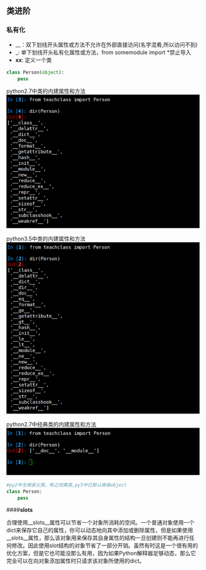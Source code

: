 ## 类进阶

### 私有化

+ __：双下划线开头属性或方法不允许在外部直接访问(名字混肴,所以访问不到)
+ _: 单下划线开头私有化属性或方法，from somemodule import *禁止导入
+ __xx__:
定义一个类

```python
class Person(object):
    pass
```

python2.7中类的内建属性和方法
![py2class](media/py2class.png)

python3.5中类的内建属性和方法
![py3class](media/py3class.png)

python2.7中经典类的内建属性和方法
![py2class2](media/py2class2.png)

```python
#py2中无继承父类，称之经典类,py3中已默认继承object
class Person:
    pass
```

####__slots__

合理使用__slots__属性可以节省一个对象所消耗的空间。一个普通对象使用一个dict来保存它自己的属性，你可以动态地向其中添加或删除属性，但是如果使用__slots__属性，那么该对象用来保存其自身属性的结构一旦创建则不能再进行任何修改。因此使用slot结构的对象节省了一部分开销。虽然有时这是一个很有用的优化方案，但是它也可能没那么有用，因为如果Python解释器足够动态，那么它完全可以在向对象添加属性时只请求该对象所使用的dict。